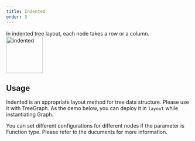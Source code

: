 ```yaml
---
title: Indented
order: 3
---
```


In indented tree layout, each node takes a row or a column. <br /> <img src='https://gw.alipayobjects.com/mdn/rms_f8c6a0/afts/img/A*NBUzRonaOYMAAAAAAAAAAABkARQnAQ' alt='indented' width='100'/>

## Usage

Indented is an appropriate layout method for tree data structure. Please use it with TreeGraph. As the demo below, you can deploy it in `layout` while instantiating Graph.

You can set different configurations for different nodes if the parameter is Function type. Please refer to the ducuments for more information.
